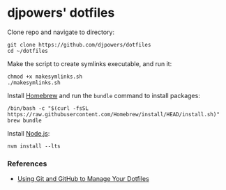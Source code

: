 # djpowers' dotfiles

Clone repo and navigate to directory:
```shell
git clone https://github.com/djpowers/dotfiles
cd ~/dotfiles
```

Make the script to create symlinks executable, and run it:
```shell
chmod +x makesymlinks.sh
./makesymlinks.sh
```

Install [Homebrew](https://brew.sh/) and run the `bundle` command to install packages:
```shell
/bin/bash -c "$(curl -fsSL https://raw.githubusercontent.com/Homebrew/install/HEAD/install.sh)"
brew bundle
```

Install [Node.js](https://nodejs.org/en/):
```shell
nvm install --lts
```

### References
* [Using Git and GitHub to Manage Your Dotfiles](http://blog.smalleycreative.com/tutorials/using-git-and-github-to-manage-your-dotfiles/)
